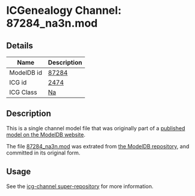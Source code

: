 # ICGenealogy Channel: 87284\_na3n.mod

## Details

Name | Description
---- | -----------
ModelDB id | [87284](http://senselab.med.yale.edu/ModelDB/ShowModel.cshtml?model=87284)
ICG id | [2474](http://icg.neurotheory.ox.ac.uk/channels/2/2474)
ICG Class | [Na](http://icg.neurotheory.ox.ac.uk/channels/2)

## Description

This is a single channel model file that was originally part of a [published model on the ModelDB website](http://senselab.med.yale.edu/mModelDB/ShowModel.cshtml?model=87284).

The file [87284\_na3n.mod](87284_na3n.mod) was extrated from [the ModelDB repository](http://senselab.med.yale.edu/ModelDB/ShowModel.cshtml?model=87284), and committed in its original form.

## Usage

See the [icg-channel super-repository](https://github.com/icgenealogy/icg-channels) for more information.